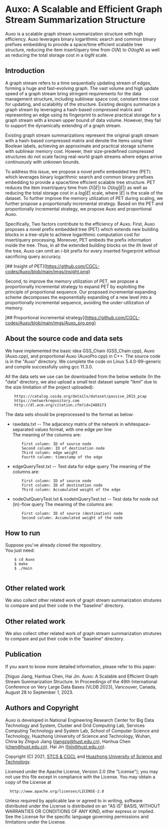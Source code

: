 # Auxo: A Scalable and Efficient Graph Stream Summarization Structure

Auxo is a scalable graph stream summarization structure with high efficiency. Auxo leverages binary logarithmic search and common binary prefixes embedding to provide a space/time efficient scalable tree structure, reducing the item insert/query time from $O(N)$ to $O(logN)$ as well as reducing the total storage cost in a $logN$ scale.

## Introduction

A graph stream refers to a time sequentially updating stream of edges, forming a huge and fast-evolving graph. The vast volume and high update speed of a graph stream bring stringent requirements for the data management structure, including sublinear space cost, constant time cost for updating, and scalability of the structure. Existing designs summarize a graph stream by leveraging a hash-based compressed matrix and representing an edge using its fingerprint to achieve practical storage for a graph stream with a known upper bound of data volume. However, they fail to support the dynamically extending of a graph stream.  

Existing graph stream summarizations represent the original graph stream with a hash-based compressed matrix and denote the items using their Boolean labels, achieving an approximate and practical storage scheme with sublinear memory cost. Howeer, their size-predefined compressed structures do not scale facing real-world graph streams where edges arrive continuously with unknown bounds.

To address this issue, we propose a novel prefix embedded tree (PET) which leverages binary logarithmic search and common binary prefixes embedding to provide a space/time efficient scalable tree structure. PET reduces the item insert/query time from $O(|E|)$ to $O(log|E|)$ as well as reducing the total storage cost in a $log|E|$ scale, where $|E|$ is the scale of the dataset. To further improve the memory utilization of PET during scaling, we further propose a proportionally incremental strategy. Based on the PET and proportionally incremental strategy, we propose Auxo and proportional Auxo.

Specifically, Two factors contribute to the efficiency of Auxo. First, Auxo proposes a novel prefix embedded tree (PET) which extends new building blocks in a tree-style to achieve logarithmic computation cost for insert/query processing. Moreover, PET embeds the prefix information inside the tree. Thus, in all the extended building blocks on the 𝑖th level of the tree, Auxo can omit an 𝑖-bit prefix for every inserted fingerprint without sacrificing query accuracy.

[## Insight of PET]{https://github.com/CGCL-codes/Auxo/blob/main/imgs/insight.png}

Second, to improve the memory utilization of PET, we propose a proportionally incremental strategy to expand PET by exploiting the principle of proportional sequence. Our proposed incremental expanding scheme decomposes the exponentially expanding of a new level into a proportionally incremental sequence, avoiding the under-utilization of memory.

[## Proportional incremental strategy]{https://github.com/CGCL-codes/Auxo/blob/main/imgs/Auxo_pro.png}



## About the source code and data sets

We have implemented the basic idea GSS_Chain (GSS_Chain.cpp), Auxo (Auxo.cpp), and proportional Auxo (AuxoPro.cpp) in C++. The source code is in the "Auxo" directory. We complete the code on Linux 5.4.0-99-generic and compile successfully using gcc 11.3.0.

All the data sets we use can be downloaded from the below website (In the "data" directory, we also upload a small test dataset sample "lkml" due to the size limitation of the project uploaded):  
```
    https://catalog.caida.org/details/dataset/passive_2015_pcap  
    https://networkrepository.com  
    http://dl.acm.org/citation.cfm?id=2488173
```

The data sets should be preprocessed to the format as below:  
* rawdata.txt -- The adjacency matrix of the network in whitespace-separated values format, with one edge per line  
    The meaning of the columns are:  
    ```
        First column: ID of source node  
        Second column: ID of destination node  
        Third column: edge weight  
        Fourth column: timestamp of the edge  
     ```

* edgeQueryTest.txt -- Test data for edge query
    The meaning of the columns are:
    ```
        First column: ID of source node  
        First column: ID of destination node  
        Third column: Accumulated weight of the edge  
    ```


* nodeOutQueryTest.txt & nodeInQueryTest.txt -- Test data for node out (in)-flow query
    The meaning of the columns are:  
    ```
        First column: ID of source (destination) node  
        Second column: Accumulated weight of the node  
    ```

## How to run

Suppose you've already cloned the repository.  
You just need:
```
    $ cd Auxo  
    $ make  
    $ ./main
    
```

## Other related work

We also collect other related work of graph stream summarization strutures to compare and put their code in the "baseline" directory.   

## Other related work

We also collect other related work of graph stream summarization strutures to compare and put their code in the "baseline" directory. 

## Publication

If you want to know more detailed information, please refer to this paper:

Zhiguo Jiang, Hanhua Chen, Hai Jin. Auxo: A Scalable and Efficient Graph Stream Summarization Structure. In Proceedings of the 49th International Conference on Very Large Data Bases (VLDB 2023), Vancouver, Canada, August 28 to September 1, 2023.

## Authors and Copyright

Auxo is developed in National Engineering Research Center for Big Data Technology and System, Cluster and Grid Computing Lab, Services Computing Technology and System Lab, School of Computer Science and Technology, Huazhong University of Science and Technology, Wuhan, China by Zhiguo Jiang (jiangzg@hust.edu.cn), Hanhua Chen (chen@hust.edu.cn), Hai Jin (hjin@hust.edu.cn).

Copyright (C) 2021, [STCS & CGCL](http://grid.hust.edu.cn/) and [Huazhong University of Science and Technology](https://www.hust.edu.cn/).

Licensed under the Apache License, Version 2.0 (the "License"); you may not use this file except in compliance with the License. You may obtain a copy of the License at

```
  http://www.apache.org/licenses/LICENSE-2.0
```
Unless required by applicable law or agreed to in writing, software distributed under the License is distributed on an "AS IS" BASIS, WITHOUT WARRANTIES OR CONDITIONS OF ANY KIND, either express or implied. See the License for the specific language governing permissions and limitations under the License.
